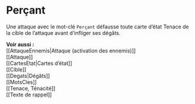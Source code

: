 # Perçant
Une attaque avec le mot-clé `Perçant` défausse toute carte d’état Tenace de la cible de l’attaque avant d’infliger ses dégâts. 

**Voir aussi :**  
[[AttaqueEnnemis|Attaque (activation des ennemis)]]  
[[Attaque]]  
[[CartesEtat|Cartes d’état]]  
[[Cible]]  
[[Degats|Dégâts]]  
[[MotsCles]]  
[[Tenace, Ténacité]]  
[[Texte de rappel]]